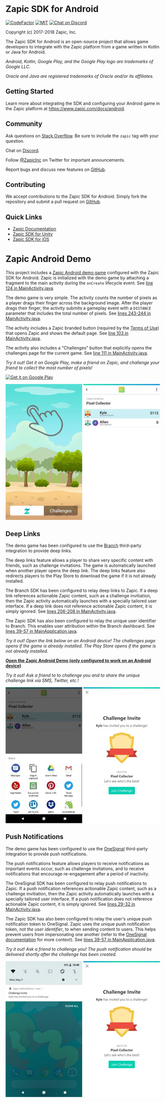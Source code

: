 # Zapic SDK for Android

[![CodeFactor](https://www.codefactor.io/repository/github/zapicinc/zapic-sdk-android/badge)](https://www.codefactor.io/repository/github/zapicinc/zapic-sdk-android) [![MIT](https://img.shields.io/badge/license-MIT-yellow.svg)](https://opensource.org/licenses/MIT) [![Chat on Discord](https://img.shields.io/discord/430949891104309249.svg?logo=discord)](https://discord.gg/uC3k5D7)

Copyright (c) 2017-2018 Zapic, Inc.

The Zapic SDK for Android is an open-source project that allows game developers to integrate with the Zapic platform from a game written in Kotlin or Java for Android.

_Android, Kotlin, Google Play, and the Google Play logo are trademarks of Google LLC._

_Oracle and Java are registered trademarks of Oracle and/or its affiliates._

## Getting Started

Learn more about integrating the SDK and configuring your Android game in the Zapic platform at https://www.zapic.com/docs/android.

## Community

Ask questions on [Stack Overflow](https://stackoverflow.com/questions/ask?tags=zapic). Be sure to include the `zapic` tag with your question.

Chat on [Discord](https://discord.gg/uC3k5D7).

Follow [@ZapicInc](https://twitter.com/ZapicInc) on Twitter for important announcements.

Report bugs and discuss new features on [GitHub](https://github.com/ZapicInc/Zapic-SDK-Android/issues).

## Contributing

We accept contributions to the Zapic SDK for Android. Simply fork the repository and submit a pull request on [GitHub](https://github.com/ZapicInc/Zapic-SDK-Android/pulls).

## Quick Links

* [Zapic Documentation](https://www.zapic.com/docs)
* [Zapic SDK for Unity](https://github.com/ZapicInc/Zapic-SDK-Unity)
* [Zapic SDK for iOS](https://github.com/ZapicInc/Zapic-SDK-iOS)

# Zapic Android Demo

This project includes a [Zapic Android demo game](zapic-demo) configured with the Zapic SDK for Android. Zapic is initialized with the demo game by attaching a fragment to the main activity during the `onCreate` lifecycle event. See [line 124 in MainActivity.java](zapic-demo/src/main/java/com/zapic/androiddemo/MainActivity.java#L124).

The demo game is very simple. The activity counts the number of pixels as a player drags their finger across the background image. After the player drags their finger, the activity submits a gameplay event with a `DISTANCE` parameter that includes the total number of pixels. See [lines 243-244 in MainActivity.java](zapic-demo/src/main/java/com/zapic/androiddemo/MainActivity.java#L243-L244).

The activity includes a Zapic branded button (required by the [Terms of Use](https://www.zapic.com/terms/)) that opens Zapic and shows the default page. See [line 103 in MainActivity.java](zapic-demo/src/main/java/com/zapic/androiddemo/MainActivity.java#L103).

The activity also includes a "Challenges" button that explicitly opens the challenges page for the current game. See [line 111 in MainActivity.java](zapic-demo/src/main/java/com/zapic/androiddemo/MainActivity.java#L111).

*Try it out! Get it on Google Play, make a friend on Zapic, and challenge your friend to collect the most number of pixels!*

[<img alt="Get it on Google Play" height="100" src="https://play.google.com/intl/en_us/badges/images/generic/en_badge_web_generic.png" />](https://play.google.com/store/apps/details?id=com.zapic.androiddemo)

<img alt="Zapic Android demo game screenshot" src="docs/screenshot_game.jpg" /> <img alt="Zapic challenge screenshot" src="docs/screenshot_challenge.jpg" />

## Deep Links

The demo game has been configured to use the [Branch](https://branch.io/) third-party integration to provide deep links.

The deep links feature allows a player to share very specific content with friends, such as challenge invitations. The game is automatically launched when another player opens the deep link. The deep links feature also redirects players to the Play Store to download the game if it is not already installed.

The Branch SDK has been configured to relay deep links to Zapic. If a deep link references actionable Zapic content, such as a challenge invitiation, then the Zapic activity automatically launches with a specially tailored user interface. If a deep link does not reference actionable Zapic content, it is simply ignored. See [lines 206-208 in MainActivity.java](zapic-demo/src/main/java/com/zapic/androiddemo/MainActivity.java#L206-L208).

The Zapic SDK has also been configured to relay the unique user identifier to Branch. This enables user attribution within the Branch dashboard. See [lines 39-57 in MainApplication.java](zapic-demo/src/main/java/com/zapic/androiddemo/MainApplication.java#L39-L57).

*Try it out! Open the link below on an Android device! The challenges page opens if the game is already installed. The Play Store opens if the game is not already installed.*

[**Open the Zapic Android Demo (only configured to work on an Android device)**](https://6k50.app.link/DLH7j8jpeM)

*Try it out! Ask a friend to to challenge you and to share the unique challenge link via SMS, Twitter, etc.!*

<img alt="Zapic challenge share screenshot" src="docs/screenshot_challenge_share.jpg" /> <img alt="Zapic challenge invite screenshot" src="docs/screenshot_challenge_invite.jpg" />

## Push Notifications

The demo game has been configured to use the [OneSignal](https://onesignal.com) third-party integration to provide push notifications.

The push notifications feature allows players to receive notifications as important events occur, such as challenge invitations, and to receive notifications that encourage re-engagement after a period of inactivity.

The OneSignal SDK has been configured to relay push notifications to Zapic. If a push notification references actionable Zapic content, such as a challenge invitiation, then the Zapic activity automatically launches with a specially tailored user interface. If a push notification does not reference actionable Zapic content, it is simply ignored. See [lines 29-32 in MainActivity.java](zapic-demo/src/main/java/com/zapic/androiddemo/MainApplication.java#L29-L32).

The Zapic SDK has also been configured to relay the user's unique push notification token to OneSignal. Zapic uses the unique push notification token, *not the user identifier*, to when sending content to users. This helps prevent users from impersonating one another (refer to the [OneSignal documentation](https://documentation.onesignal.com/docs/identity-verification) for more context). See [lines 39-57 in MainApplication.java](zapic-demo/src/main/java/com/zapic/androiddemo/MainApplication.java#L39-L57).

*Try it out! Ask a friend to challenge you! The push notification should be delivered shortly after the challenge has been created.*

<img alt="Zapic challenge notification screenshot" src="docs/screenshot_notification.jpg" /> <img alt="Zapic challenge invite screenshot" src="docs/screenshot_challenge_invite.jpg" />
